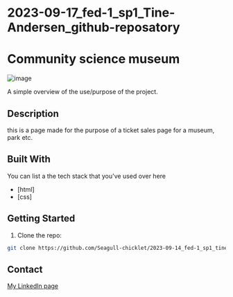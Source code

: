 # 2023-09-17_fed-1_sp1_Tine-Andersen_github-reposatory

# Community science museum

![image]([assets/landing.png](https://github.com/Seagull-chicklet/2023-09-14_fed-1_sp1_tine-andersen_github-reposatory/blob/main/assets/landing.png))

A simple overview of the use/purpose of the project.

## Description
this is a page made for the purpose of a ticket sales page for a museum, park etc.


## Built With

You can list a the tech stack that you've used over here

- [html]
- [css]

## Getting Started


1. Clone the repo:

```bash
git clone https://github.com/Seagull-chicklet/2023-09-14_fed-1_sp1_tine-andersen_github-reposatory.git
```






## Contact



[My LinkedIn page](www.linkedin.com/in/tine-andersen-0027238a)

